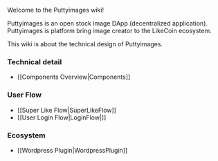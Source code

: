 Welcome to the Puttyimages wiki!

Puttyimages is​ an open stock image DApp (decentralized application). Puttyimages is platform bring image creator to the LikeCoin ecosystem.

This wiki is about the technical design of Puttyimages.

### Technical detail

- [[Components Overview|Components]]

### User Flow

- [[Super Like Flow|SuperLikeFlow]]
- [[User Login Flow|LoginFlow|]]

### Ecosystem

- [[Wordpress Plugin|WordpressPlugin]]
